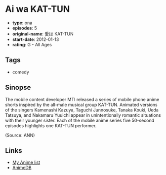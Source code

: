 # Ai wa KAT-TUN

-   **type**: ona
-   **episodes**: 5
-   **original-name**: 愛は KAT-TUN
-   **start-date**: 2012-01-13
-   **rating**: G - All Ages

## Tags

-   comedy

## Sinopse

The mobile content developer MTI released a series of mobile phone anime shorts inspired by the all-male musical group KAT-TUN. Animated versions of the singers Kamenashi Kazuya, Taguchi Junnosuke, Tanaka Kouki, Ueda Tatsuya, and Nakamaru Yuuichi appear in unintentionally romantic situations with their younger sister. Each of the mobile anime series five 50-second episodes highlights one KAT-TUN performer.

(Source: ANN)

## Links

-   [My Anime list](https://myanimelist.net/anime/12865/Ai_wa_KAT-TUN)
-   [AnimeDB](http://anidb.info/perl-bin/animedb.pl?show=anime&aid=8961)
